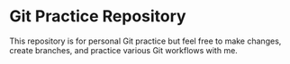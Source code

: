 # Git Practice Repository
This repository is for personal Git practice but feel free to make changes, create branches, and practice various Git workflows with me.
